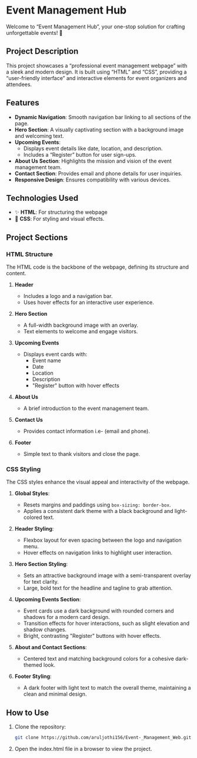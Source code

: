 # Event Management Hub
Welcome to “Event Management Hub”, your one-stop solution for crafting unforgettable events! 🎉

## Project Description
This project showcases a “professional event management webpage” with a sleek and modern design. It is built using “HTML” and “CSS”, providing a “user-friendly interface” and interactive elements for event organizers and attendees.

## Features
- **Dynamic Navigation**: Smooth navigation bar linking to all sections of the page.
- **Hero Section**: A visually captivating section with a background image and welcoming text.
- **Upcoming Events**:
  - Displays event details like date, location, and description.
  - Includes a “Register” button for user sign-ups.
- **About Us Section**: Highlights the mission and vision of the event management team.
- **Contact Section**: Provides email and phone details for user inquiries.
- **Responsive Design**: Ensures compatibility with various devices.

## Technologies Used
- ✨ **HTML**: For structuring the webpage
- 🎨 **CSS**: For styling and visual effects.

## Project Sections

### HTML Structure
The HTML code is the backbone of the webpage, defining its structure and content.
1. **Header**
   - Includes a logo and a navigation bar.
   - Uses hover effects for an interactive user experience.

2. **Hero Section**
   - A full-width background image with an overlay.
   - Text elements to welcome and engage visitors.

3. **Upcoming Events**
   - Displays event cards with:
     - Event name
     - Date
     - Location
     - Description
     - "Register" button with hover effects

4. **About Us**
   - A brief introduction to the event management team.

5. **Contact Us**
   - Provides contact information i.e- (email and phone).

6. **Footer**
   - Simple text to thank visitors and close the page.

### CSS Styling
The CSS styles enhance the visual appeal and interactivity of the webpage.
1. **Global Styles**:
   - Resets margins and paddings using `box-sizing: border-box`.
   - Applies a consistent dark theme with a black background and light-colored text.

2. **Header Styling**:
   - Flexbox layout for even spacing between the logo and navigation menu.
   - Hover effects on navigation links to highlight user interaction.

3. **Hero Section Styling**:
   - Sets an attractive background image with a semi-transparent overlay for text clarity.
   - Large, bold text for the headline and tagline to grab attention.

4. **Upcoming Events Section**:
   - Event cards use a dark background with rounded corners and shadows for a modern card design.
   - Transition effects for hover interactions, such as slight elevation and shadow changes.
   - Bright, contrasting "Register" buttons with hover effects.

5. **About and Contact Sections**:
   - Centered text and matching background colors for a cohesive dark-themed look.

6. **Footer Styling**:
   - A dark footer with light text to match the overall theme, maintaining a clean and minimal design.

## How to Use
1. Clone the repository:
   ```bash
   git clone https://github.com/aruljothi156/Event-_Management_Web.git
2. Open the index.html file in a browser to view the project.
